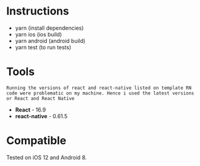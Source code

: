 # Instructions

- yarn (install dependencies)
- yarn ios (ios build)
- yarn android (android build)
- yarn test (to run tests)

# Tools

`Running the versions of react and react-native listed on template RN code were problematic on my machine. Hence i used the latest versions or React and React Native`

* <b>React</b> - 16.9
* <b>react-native</b> - 0.61.5

# Compatible

Tested on iOS 12 and Android 8.
